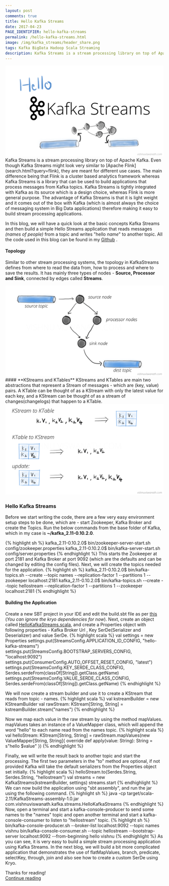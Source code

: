 ```yaml
---
layout: post
comments: true
title: Hello Kafka Streams
date: 2017-04-23
PAGE_IDENTIFIER: hello-kafka-streams
permalink: /hello-kafka-streams.html
image: /img/kafka_streams/header_share.png
tags: Kafka BigData Hadoop Scala Streaming
description: Kafka Streams is a stream processing library on top of Apache Kafka. In this blog we will have a quick look at the basic concepts Kafka Streams and then build a simple Hello Streams application that reads messages (names of people) from a topic and writes “hello name” to another topic
---
```

<div class="col three">
    <img class="col three" src="/img/kafka_streams/header.png">
</div>
Kafka Streams is a stream processing library on top of Apache Kafka. Even though Kafka Streams might look very similar to [Apache Flink](search.html?query=flink), they are meant for different use cases. The main difference being that Flink is a cluster based analytics framework whereas Kafka Streams is a library that can be used to build applications that process messages from Kafka topics. Kafka Streams is tightly integrated with Kafka as its source which is a design choice, whereas Flink is more general purpose. The advantage of Kafka Streams is that it is light weight and it comes out of the box with Kafka (which is almost always the choice of messaging system in Big Data applications) therefore making it easy to build stream processing applications.

In this blog, we will have a quick look at the basic concepts Kafka Streams and then build a simple Hello Streams application that reads messages *(names of people)* from a topic and writes "hello *name*" to another topic. All the code used in this blog can be found in my [Github](https://github.com/soniclavier/hadoop_datascience/tree/master/KafkaStreams) <i class="fa fa-github" aria-hidden="true"></i>.

#### **Topology**
Similar to other stream processing systems, the topology in KafkaStreams defines from where to read the data from, how to process and where to save the results. It has mainly three types of nodes - **Source, Processor and Sink**, connected by edges called **Streams**.
<div class="col three">
    <img class="col three" src="/img/kafka_streams/topology.png">
</div>
#### **KStreams and KTables**
KStreams and KTables are main two abstractions that represent a Stream of messages - which are (key, value) pairs. A KTable can be thought of as a KStream with only the latest value for each key, and a KStream can be thought of as a stream of changes(changelogs) that happen to a KTable.
<div class="col three">
    <img class="col three" src="/img/kafka_streams/kstream_ktable.png">
</div>

### **Hello Kafka Streams**
Before we start writing the code, there are a few very easy environment setup steps to be done, which are - start Zookeeper, Kafka Broker and create the Topics. Run the below commands from the base folder of Kafka, which in my case is **~/kafka_2.11-0.10.2.0**.

{% highlight sh %}
kafka_2.11-0.10.2.0$ bin/zookeeper-server-start.sh config/zookeeper.properties
kafka_2.11-0.10.2.0$ bin/kafka-server-start.sh config/server.properties
{% endhighlight %}
This starts the Zookeeper at port 2181 and Kafka Broker at port 9092 (which are the defaults and can be changed by editing the config files). Next, we will create the topics needed for the application. 
{% highlight sh %}
kafka_2.11-0.10.2.0$ bin/kafka-topics.sh --create --topic names --replication-factor 1 --partitions 1 --zookeeper localhost:2181
kafka_2.11-0.10.2.0$ bin/kafka-topics.sh --create --topic hellostream --replication-factor 1 --partitions 1 --zookeeper localhost:2181
{% endhighlight %}

#### **Building the Application**
Create a new SBT project in your IDE and edit the build.sbt file as per [this](https://github.com/soniclavier/hadoop_datascience/blob/master/KafkaStreams/build.sbt) (*You can ignore the kryo dependencies for now*). Next, create an object called [HelloKafkaStreams.scala](https://github.com/soniclavier/hadoop_datascience/blob/master/KafkaStreams/src/main/scala-2.11/com/vishnuviswanath/kafka/streams/HelloKafkaStreams.scala), and create a Properties object with following properties - Kafka Broker Url , Key SerDe(Serializer and Deserializer) and value SerDe.
{% highlight scala %}
val settings = new Properties
settings.put(StreamsConfig.APPLICATION_ID_CONFIG, "hello-kafka-streams")
settings.put(StreamsConfig.BOOTSTRAP_SERVERS_CONFIG, "localhost:9092")
settings.put(ConsumerConfig.AUTO_OFFSET_RESET_CONFIG, "latest")
settings.put(StreamsConfig.KEY_SERDE_CLASS_CONFIG, Serdes.serdeFrom(classOf[String]).getClass.getName)
settings.put(StreamsConfig.VALUE_SERDE_CLASS_CONFIG, Serdes.serdeFrom(classOf[String]).getClass.getName)
{% endhighlight %}

We will now create a stream builder and use it to create a KStream that reads from topic - names.
{% highlight scala %}
val kstreamBuilder = new KStreamBuilder
val rawStream: KStream[String, String] = kstreamBuilder.stream("names")
{% endhighlight %}

Now we map each value in the raw stream by using the method mapValues. mapValues takes an instance of a ValueMapper class, which will append the word "hello" to each name read from the names topic.
{% highlight scala %}
val helloStream: KStream[String, String] = rawStream.mapValues(new ValueMapper[String, String]{
  override def apply(value: String): String = s"hello $value"
})
{% endhighlight %}

Finally, we will write the result back to another topic and start the processing. The first two parameters in the "to" method are optional, if not provided Kafka will take the default serializers from the Properties object set initially.
{% highlight scala %}
helloStream.to(Serdes.String, Serdes.String, "hellostream")
val streams = new KafkaStreams(kstreamBuilder, settings)
streams.start
{% endhighlight %}
We can now build the application using "sbt assembly", and run the jar using the following command.
{% highlight sh %}
java -cp target/scala-2.11/KafkaStreams-assembly-1.0.jar com.vishnuviswanath.kafka.streams.HelloKafkaStreams
{% endhighlight %}
Now, open a terminal and start a kafka-console-producer to send some names to the "names" topic and open another terminal and start a kafka-console-consumer to listen to "hellostream" topic.
{% highlight sh %}
bin/kafka-console-producer.sh --broker-list localhost:9092 --topic names
vishnu
bin/kafka-console-consumer.sh --topic hellostream --bootstrap-server localhost:9092 --from-beginning
hello vishnu
{% endhighlight %}
As you can see, it is very easy to build a simple stream processing application using Kafka Streams. In the next blog, we will build a bit more complicated application that demonstrates the use of flatMapValues, branch, predicate, selectKey, through, join and also see how to create a custom SerDe using Kryo.

Thanks for reading!
<br/><a href="search.html?query=kafka">Continue reading</a>